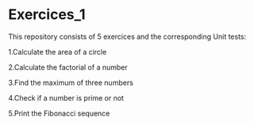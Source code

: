 # Exercices_1

This repository consists of 5 exercices and the corresponding Unit tests:

1.Calculate the area of a circle

2.Calculate the factorial of a number

3.Find the maximum of three numbers

4.Check if a number is prime or not

5.Print the Fibonacci sequence
